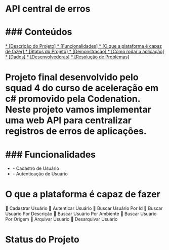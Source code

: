 <h1><b>API central de erros</b></h1>

<h1>### Conteúdos</h1>

  <a href="#descricao"> * [Descrição do Projeto] </a>
  <a href="#funcionalidades"> * [Funcionalidades] </a>
  <a href="#plataforma"> * [O que a plataforma é capaz de fazer] </a>
  <a href="#staus"> * [Status do Projeto] </a>
  <a href="#demo"> * [Demonstração] </a>
  <a href="#rodar"> * [Como rodar a aplicação] </a>
  <a href="#dados"> * [Dados] </a>
  <a href="#devs"> * [Desenvolvedoras] </a>
  <a href="#problemas"> * [Resolução de Problemas] </a>


<h1 id="#descricao>## Descrição do Projeto</h1>

<p align="justify"> Projeto final desenvolvido pelo squad 4 do curso de aceleração em c# promovido pela Codenation.
Neste projeto vamos implementar uma web API para centralizar registros de erros de aplicações. </p>

<h1 id="funcionalidades">### Funcionalidades</h1>
<ul>
<li>- Cadastro de Usuário</li>
<li>- Autenticação de Usuário</li>
</ul>

<h1 id="plataforma"> O que a plataforma é capaz de fazer </h1>

:pushpin: Cadastrar Usuário
:pushpin: Autenticar Usuário
:pushpin: Buscar Usuário Por Id
:pushpin: Buscar Usuário Por Descrição
:pushpin: Buscar Usuário Por Ambiente
:pushpin: Buscar Usuário Por Origem
:pushpin: Arquivar Usuário
:pushpin: Desarquivar Usuário

<h1 id="status">Status do Projeto</h1>

<!-- > Status do Projeto: Concluido :heavy_check_mark:

> Status do Projeto: Em desenvolvimento :warning

<h1>Deploy da aplicação?</h1>

http://squad4.database.windows.net/

<h1 id="demo">Demonstração</h1>

<img src="">

<h1 id="rodar">Como rodar a aplicação</h1>

git clone https://github.com/codenation-dev/squad-4-ad-csharp-women-itau-1

Entre na pasta do Projeto:

cd ProjetoPraticoCodenation

Atualize as migrations

dotnet ef database update

Execute a aplicação:

ProjetoPraticoCodenation.sln

Agora é possível acessar a aplicação a partir da rota https://localhost

<h1>Dependências e tecnologias</h1>

## Linguagens e libs utilizadas :books:

- [React PDF](https://react-pdf.org/): versão xx.xxx

<h1 id="dados">Dados</h1>

### LogErro:

|ID     | Título | Descrição | Data Criação | Evento | Nível  | Ambiente | Arquivado | Usuario Origem |
| ----- | ------ | --------- |------------- | ------ | ------ | -------- | --------- | -------------- |
| int   | string | string    | datecreate   | string | string | string   | bool      | string         |

### Token

| Nome Usuário | Senha  |
|    string    | string |

<h1> Como rodar os testes </h1>

/*Para projetos com React*/
$ npm test

/*Para projetos com Rails*/
$ rspec

<h1 id="devs"> DESENVOLVEDORAS </h1> :octocat:

[<img src="https://avatars1.githubusercontent.com/u/13949186?s=400&u=586688557ec1ed4362aeb05b822be6b196826314&v=4" width="100">
<sub Elis Dayane>
]<br>

[<img src="https://avatars3.githubusercontent.com/u/10854438?s=400&v=4" width="100">
<sub Agatha Nigro><br>
<img src="https://avatars1.githubusercontent.com/u/13949186?s=400&u=586688557ec1ed4362aeb05b822be6b196826314&v=4" width="100">
<sub Elis Dayane><br>
<img src="https://avatars1.githubusercontent.com/u/60662105?s=400&u=da0dc0c1216598d95e2fec9b364158368b443a6f&v=4" width="100">
<sub Sheyla Barrientos><br>
<img src="https://avatars1.githubusercontent.com/u/59710587?s=400&u=d9697e180687f2b9d1830c88522977dc29532f16&v=4" width="100">
<sub Raquel Prates><br>
]<br>


<h1 id="problemas">### Resolvendo problemas</h1>

Veja alguns problemas que surgiram no desenvolvimento deste projeto e como os resolvemos em

 [issues](https://github.com/codenation-dev/squad-4-ad-csharp-women-itau-1/issues)
 
 

<!-- A sua aplicação pode ter algum tipo de licença, que da direitos e restrições ao que as pessoas podem fazer com ele é muito importante que você deixe isso claro. -->

<!-- A licença mais utilizada é a MIT, que permite que qualquer pessoa possa usar, modificar e distribuir o seu projeto, mas te resguarda sob qualquer responsabilidade -->


